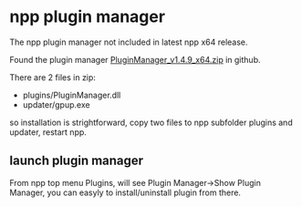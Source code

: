 # npp plugin manager
The npp plugin manager not included in latest npp x64 release.

Found the plugin manager [PluginManager_v1.4.9_x64.zip](https://github.com/bruderstein/nppPluginManager/releases/tag/v1.4.9) in github. 

There are 2 files in zip:
- plugins/PluginManager.dll
- updater/gpup.exe

so installation is strightforward, copy two files to npp subfolder plugins and updater, restart npp.

## launch plugin manager
From npp top menu Plugins, will see Plugin Manager->Show Plugin Manager, you can easyly to install/uninstall plugin from there.
